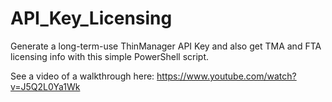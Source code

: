 # API_Key_Licensing
Generate a long-term-use ThinManager API Key and also get TMA and FTA licensing info with this simple PowerShell script.

See a video of a walkthrough here: https://www.youtube.com/watch?v=J5Q2L0Ya1Wk
